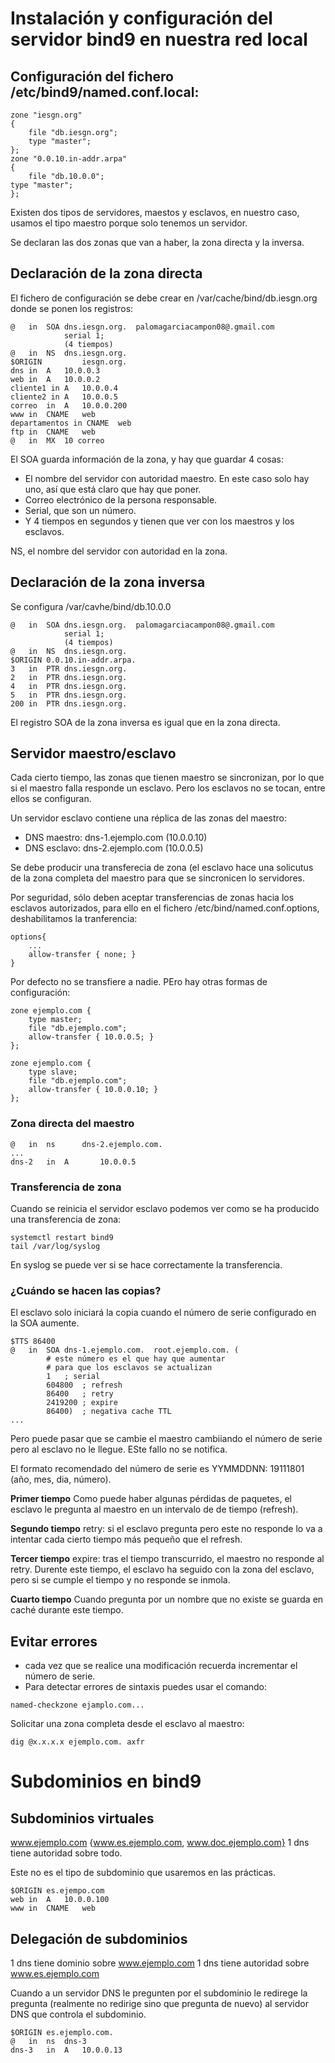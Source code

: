 # Instalación y configuración del servidor bind9 en nuestra red local

## Configuración del fichero /etc/bind9/named.conf.local:
~~~
zone "iesgn.org"
{
	file "db.iesgn.org";
	type "master";
};
zone "0.0.10.in-addr.arpa"
{
	file "db.10.0.0";
type "master";
};
~~~
Existen dos tipos de servidores, maestos y esclavos, en nuestro caso, usamos el tipo maestro porque solo tenemos un servidor.

Se declaran las dos zonas que van a haber, la zona directa y la inversa. 

## Declaración de la zona directa
El fichero de configuración se debe crear en /var/cache/bind/db.iesgn.org donde se ponen los registros:
~~~
@	in	SOA	dns.iesgn.org.	palomagarciacampon08@.gmail.com
			serial 1;
			(4 tiempos)
@	in	NS	dns.iesgn.org.
$ORIGIN			iesgn.org.
dns	in	A	10.0.0.3
web	in	A	10.0.0.2
cliente1 in	A	10.0.0.4
cliente2 in	A	10.0.0.5
correo	in	A	10.0.0.200
www	in	CNAME	web
departamentos in CNAME	web
ftp	in	CNAME	web
@	in	MX	10 correo
~~~
El SOA guarda información de la zona, y hay que guardar 4 cosas:
- El nombre del servidor con autoridad maestro. En este caso solo hay uno, así que  está claro que hay que poner.
- Correo electrónico de la persona responsable.
- Serial, que son un número.
- Y 4 tiempos en segundos y tienen que ver con los maestros y los esclavos.

NS, el nombre del servidor con autoridad en la zona. 


## Declaración de la zona inversa
Se configura /var/cavhe/bind/db.10.0.0
~~~
@	in	SOA	dns.iesgn.org.	palomagarciacampon08@.gmail.com
			serial 1;
			(4 tiempos)
@	in	NS	dns.iesgn.org.
$ORIGIN 0.0.10.in-addr.arpa.
3	in	PTR	dns.iesgn.org.
2	in	PTR	dns.iesgn.org.
4	in	PTR	dns.iesgn.org.
5	in	PTR	dns.iesgn.org.
200	in	PTR	dns.iesgn.org.
~~~

El registro SOA de la zona inversa es igual que en la zona directa.



## Servidor maestro/esclavo
Cada cierto tiempo, las zonas que tienen maestro se sincronizan, por lo que si el maestro falla responde un esclavo. Pero los esclavos no se tocan, entre ellos se configuran.

Un servidor esclavo contiene una réplica de las zonas del maestro:
- DNS maestro: dns-1.ejemplo.com (10.0.0.10)
- DNS esclavo: dns-2.ejemplo.com (10.0.0.5)

Se debe producir una transferecia de zona (el esclavo hace una solicutus de la zona completa del maestro para que se sincronicen lo servidores. 

Por seguridad, sólo deben aceptar transferencias de zonas hacia los esclavos autorizados, para ello en el fichero /etc/bind/named.conf.options, deshabilitamos la tranferencia:
~~~
options{
	...
	allow-transfer { none; }
}
~~~
Por defecto no se transfiere a nadie. PEro hay otras formas de configuración:

~~~
zone ejemplo.com {
	type master;
	file "db.ejemplo.com";
	allow-transfer { 10.0.0.5; }
};
~~~

~~~
zone ejemplo.com {
	type slave;
	file "db.ejemplo.com";
	allow-transfer { 10.0.0.10; }
};
~~~

### Zona directa del maestro
~~~
@	in	ns		dns-2.ejemplo.com.
...
dns-2	in	A 		10.0.0.5
~~~

### Transferencia de zona
Cuando se reinicia el servidor esclavo podemos ver como se ha producido una transferencia de zona:
~~~
systemctl restart bind9
tail /var/log/syslog
~~~

En syslog se puede ver si se hace correctamente la transferencia.


### ¿Cuándo se hacen las copias?
El esclavo solo iniciará la copia cuando el número de serie configurado en la SOA aumente.
~~~
$TTS 86400
@	in 	SOA	dns-1.ejemplo.com.	root.ejemplo.com. (
		# este número es el que hay que aumentar 
		# para que los esclavos se actualizan
		1	; serial
		604800	; refresh
		86400	; retry
		2419200	; expire
		86400)	; negativa cache TTL
...
~~~

Pero puede pasar que se cambie el maestro cambiiando el número de serie pero al esclavo no le llegue. ESte fallo no se notifica.

El formato recomendado del número de serie es YYMMDDNN: 19111801 (año, mes, dia, número).

**Primer tiempo**
Como puede haber algunas pérdidas de paquetes, el esclavo le pregunta al maestro en un intervalo de de tiempo (refresh). 

**Segundo tiempo**
retry: si el esclavo pregunta pero este no responde lo va a intentar cada cierto tiempo más pequeño que el refresh.

**Tercer tiempo**
expire: tras el tiempo transcurrido, el maestro no responde al retry. Durente este tiempo, el esclavo ha seguido con la zona del esclavo, pero si se cumple el tiempo y no responde se inmola. 

**Cuarto tiempo**
Cuando pregunta por un nombre que no existe se guarda en caché durante este tiempo.


## Evitar errores
- cada vez que se realice una modificación recuerda incrementar el número de serie.
- Para detectar errores de sintaxis puedes usar el comando:
~~~
named-checkzone ejamplo.com...
~~~

Solicitar una zona completa desde el esclavo al maestro:
~~~
dig @x.x.x.x ejemplo.com. axfr
~~~


# Subdominios en bind9
## Subdominios virtuales
www.ejemplo.com {www.es.ejemplo.com, www.doc.ejemplo.com}
1 dns tiene autoridad sobre todo.

Este no es el tipo de subdominio que usaremos en las prácticas.

~~~
$ORIGIN es.ejempo.com
web	in	A 	10.0.0.100
www	in	CNAME	web
~~~


## Delegación de subdominios
1 dns tiene dominio sobre www.ejemplo.com
1 dns tiene autoridad sobre www.es.ejemplo.com

Cuando a un servidor DNS le pregunten por el subdominio le redirege la pregunta (realmente no redirige sino que pregunta de nuevo) al servidor DNS que controla el subdominio. 
~~~
$ORIGIN	es.ejemplo.com.
@	in	ns	dns-3
dns-3	in	A	10.0.0.13
~~~








